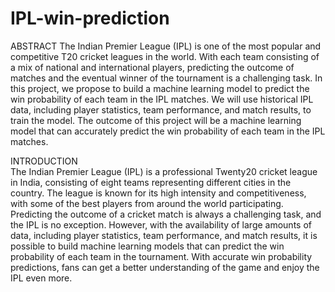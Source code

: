 # IPL-win-prediction

ABSTRACT 
The Indian Premier League (IPL) is one of the most popular and competitive T20 cricket leagues in the world. With each team consisting of a mix of national and international players, predicting the outcome of matches and the eventual winner of the tournament is a challenging task. In this project, we propose to build a machine learning model to predict the win probability of each team in the IPL matches. We will use historical IPL data, including player statistics, team performance, and match results, to train the model. The outcome of this project will be a machine learning model that can accurately predict the win probability of each team in the IPL matches.  


INTRODUCTION  
The Indian Premier League (IPL) is a professional Twenty20 cricket league in India, consisting of eight teams representing different cities in the country. The league is known for its high intensity and competitiveness, with some of the best players from around the world participating. Predicting the outcome of a cricket match is always a challenging task, and the IPL is no exception. However, with the availability of large amounts of data, including player statistics, team performance, and match results, it is possible to build machine learning models that can predict the win probability of each team in the tournament. With accurate win probability predictions, fans can get a better understanding of the game and enjoy the IPL even more.
